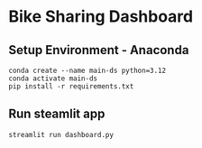 # Bike Sharing Dashboard

## Setup Environment - Anaconda
```
conda create --name main-ds python=3.12
conda activate main-ds
pip install -r requirements.txt
```

## Run steamlit app
```
streamlit run dashboard.py
```

